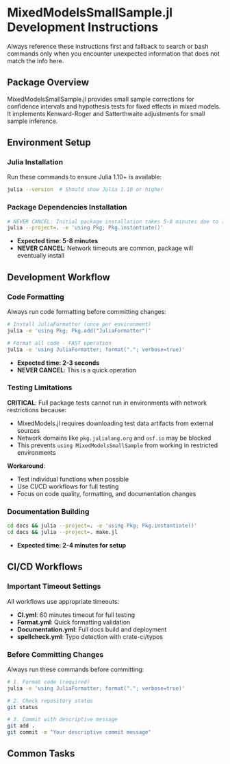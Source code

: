# MixedModelsSmallSample.jl Development Instructions

Always reference these instructions first and fallback to search or bash commands only when you encounter unexpected information that does not match the info here.

## Package Overview

MixedModelsSmallSample.jl provides small sample corrections for confidence intervals and hypothesis tests for fixed effects in mixed models. It implements Kenward-Roger and Satterthwaite adjustments for small sample inference.

## Environment Setup

### Julia Installation

Run these commands to ensure Julia 1.10+ is available:

```bash
julia --version  # Should show Julia 1.10 or higher
```

### Package Dependencies Installation

```bash
# NEVER CANCEL: Initial package installation takes 5-8 minutes due to large dependency tree
julia --project=. -e 'using Pkg; Pkg.instantiate()'
```

  - **Expected time: 5-8 minutes**
  - **NEVER CANCEL**: Network timeouts are common, package will eventually install

## Development Workflow

### Code Formatting

Always run code formatting before committing changes:

```bash
# Install JuliaFormatter (once per environment)
julia -e 'using Pkg; Pkg.add("JuliaFormatter")'

# Format all code - FAST operation
julia -e 'using JuliaFormatter; format("."; verbose=true)'
```

  - **Expected time: 2-3 seconds**
  - **NEVER CANCEL**: This is a quick operation

### Testing Limitations

**CRITICAL**: Full package tests cannot run in environments with network restrictions because:

  - MixedModels.jl requires downloading test data artifacts from external sources
  - Network domains like `pkg.julialang.org` and `osf.io` may be blocked
  - This prevents `using MixedModelsSmallSample` from working in restricted environments

**Workaround**:

  - Test individual functions when possible
  - Use CI/CD workflows for full testing
  - Focus on code quality, formatting, and documentation changes

### Documentation Building

```bash
cd docs && julia --project=. -e 'using Pkg; Pkg.instantiate()'
cd docs && julia --project=. make.jl
```

  - **Expected time: 2-4 minutes for setup**

## CI/CD Workflows

### Important Timeout Settings

All workflows use appropriate timeouts:

  - **CI.yml**: 60 minutes timeout for full testing
  - **Format.yml**: Quick formatting validation
  - **Documentation.yml**: Full docs build and deployment
  - **spellcheck.yml**: Typo detection with crate-ci/typos

### Before Committing Changes

Always run these commands before committing:

```bash
# 1. Format code (required)
julia -e 'using JuliaFormatter; format("."; verbose=true)'

# 2. Check repository status
git status

# 3. Commit with descriptive message
git add .
git commit -m "Your descriptive commit message"
```

## Common Tasks
